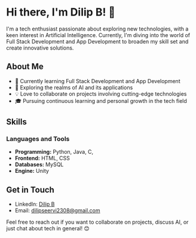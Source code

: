 # Hi there, I'm Dilip B! 👋

I'm a tech enthusiast passionate about exploring new technologies, with a keen interest in Artificial Intelligence. Currently, I'm diving into the world of Full Stack Development and App Development to broaden my skill set and create innovative solutions.

## About Me

- 💼 Currently learning Full Stack Development and App Development
- 🌱 Exploring the realms of AI and its applications
- 💡 Love to collaborate on projects involving cutting-edge technologies
- 🎓 Pursuing continuous learning and personal growth in the tech field

## Skills

### Languages and Tools

- **Programming:** Python, Java, C,
- **Frontend:** HTML, CSS 
- **Databases:** MySQL
- **Engine:** Unity

## Get in Touch

- LinkedIn: [Dilip B](https://www.linkedin.com/in/dilip03/)
- Email: dilipseervi2308@gmail.com

Feel free to reach out if you want to collaborate on projects, discuss AI, or just chat about tech in general! 😊
<!---
DILIP-SHEESH/DILIP-SHEESH is a ✨ special ✨ repository because its `README.md` (this file) appears on your GitHub profile.
You can click the Preview link to take a look at your changes.
--->
